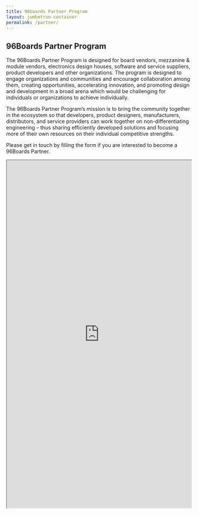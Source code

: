 ```yaml
---
title: 96boards Partner Program
layout: jumbotron-container
permalink: /partner/
---
```

<div class="col-md-6" markdown="1">

## 96Boards Partner Program

The 96Boards Partner Program is designed for board vendors, mezzanine & module vendors, electronics design houses, software and service suppliers, product developers and other organizations. The program is designed to engage organizations and communities and encourage collaboration among them, creating opportunities, accelerating innovation, and promoting design and development in a broad arena which would be challenging for individuals or organizations to achieve individually.

The 96Boards Partner Program’s mission is to bring the community together in the ecosystem so that developers, product designers, manufacturers, distributors, and service providers can work together on non-differentiating engineering – thus sharing efficiently developed solutions and focusing more of their own resources on their individual competitive strengths.

Please get in touch by filling the form if you are interested to become a 96Boards Partner.

</div>
<div class="col-md-6">
<iframe height="950px" width="100%" src="https://docs.google.com/forms/d/1r0H__mqXOLT3WcPmyUQo1O0JCU7OyUsEBXi4pH4MBDg/viewform?embedded=true"></iframe>
</div>
